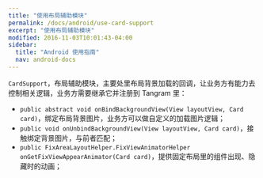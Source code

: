 ```yaml
---
title: "使用布局辅助模块"
permalink: /docs/android/use-card-support
excerpt: "使用布局辅助模块"
modified: 2016-11-03T10:01:43-04:00
sidebar:
  title: "Android 使用指南"
  nav: android-docs
---
```


```CardSupport```，布局辅助模块，主要处里布局背景加载的回调，让业务方有能力去控制相关逻辑，业务方需要继承它并注册到 Tangram 里：

+ ```public abstract void onBindBackgroundView(View layoutView, Card card)```，绑定布局背景图片，业务方可以做自定义的加载图片逻辑；
+ ```public void onUnbindBackgroundView(View layoutView, Card card)```，接触绑定背景图片，与前者匹配；
+ ```public FixAreaLayoutHelper.FixViewAnimatorHelper onGetFixViewAppearAnimator(Card card)```，提供固定布局里的组件出现、隐藏时的动画；